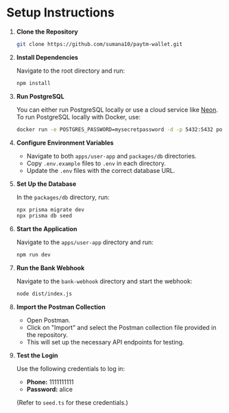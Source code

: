 # Setup Instructions

1. **Clone the Repository**

    ```bash
    git clone https://github.com/sumana10/paytm-wallet.git
    ```

2. **Install Dependencies**

    Navigate to the root directory and run:

    ```bash
    npm install
    ```

3. **Run PostgreSQL**

    You can either run PostgreSQL locally or use a cloud service like [Neon](https://neon.tech). To run PostgreSQL locally with Docker, use:

    ```bash
    docker run -e POSTGRES_PASSWORD=mysecretpassword -d -p 5432:5432 postgres
    ```

4. **Configure Environment Variables**

    - Navigate to both `apps/user-app` and `packages/db` directories.
    - Copy `.env.example` files to `.env` in each directory.
    - Update the `.env` files with the correct database URL.

5. **Set Up the Database**

    In the `packages/db` directory, run:

    ```bash
    npx prisma migrate dev
    npx prisma db seed
    ```

6. **Start the Application**

    Navigate to the `apps/user-app` directory and run:

    ```bash
    npm run dev
    ```

7. **Run the Bank Webhook**

    Navigate to the `bank-webhook` directory and start the webhook:

    ```bash
    node dist/index.js
    ```

8. **Import the Postman Collection**

    - Open Postman.
    - Click on "Import" and select the Postman collection file provided in the repository.
    - This will set up the necessary API endpoints for testing.

9. **Test the Login**

    Use the following credentials to log in:

    - **Phone:** 1111111111
    - **Password:** alice

    (Refer to `seed.ts` for these credentials.)
